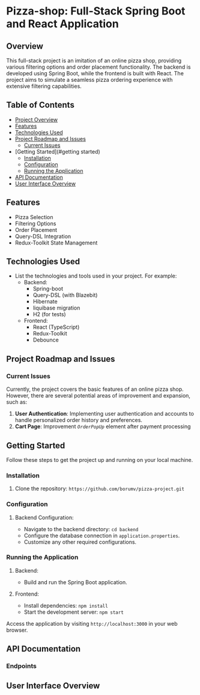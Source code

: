 # Pizza-shop: Full-Stack Spring Boot and React Application

## Overview
This full-stack project is an imitation of an online pizza shop, providing various filtering options and order placement functionality. The backend is developed using Spring Boot, while the frontend is built with React. The project aims to simulate a seamless pizza ordering experience with extensive filtering capabilities.

## Table of Contents
- [Project Overview](#overview)
- [Features](#features)
- [Technologies Used](#technologies-used)
- [Project Roadmap and Issues](#Project-Roadmap-and-Issues)
  - [Current Issues](#Current-Issues)
- [Getting Started](#getting started)
    - [Installation](#installation)
    - [Configuration](#configuration)
    - [Running the Application](#Running-the-Application)
- [API Documentation](#api-documentation)
- [User Interface Overview](#user-interface-overview)

## Features

- Pizza Selection
- Filtering Options
- Order Placement
- Query-DSL Integration
- Redux-Toolkit State Management

## Technologies Used
- List the technologies and tools used in your project. For example:
    - Backend:
        - Spring-boot
        - Query-DSL (with Blazebit)
        - Hibernate
        - liquibase migration
        - H2 (for tests)
    - Frontend:
        - React (TypeScript)
        - Redux-Toolkit
        - Debounce

## Project Roadmap and Issues

### Current Issues
Currently, the project covers the basic features of an online pizza shop. However, there are several potential areas of improvement and expansion, such as:

1. **User Authentication**: Implementing user authentication and accounts to handle personalized order history and preferences.
2. **Cart Page**: Improvement *`OrderPopUp`* element after payment processing


## Getting Started
Follow these steps to get the project up and running on your local machine.

### Installation

1. Clone the repository: `https://github.com/borumv/pizza-project.git`

### Configuration

1. Backend Configuration:

    - Navigate to the backend directory: `cd backend`
    - Configure the database connection in `application.properties`.
    - Customize any other required configurations.

### Running the Application

1. Backend:
    - Build and run the Spring Boot application.
2. Frontend:

    - Install dependencies: `npm install`
    - Start the development server: `npm start`

Access the application by visiting `http://localhost:3000` in your web browser.


## API Documentation
### Endpoints

## User Interface Overview


